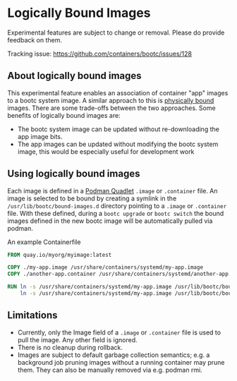 # Logically Bound Images

Experimental features are subject to change or removal. Please
do provide feedback on them.

Tracking issue: <https://github.com/containers/bootc/issues/128>

## About logically bound images

This experimental feature enables an association of container "app" images to a bootc system image. A similar approach to this is [physically bound](https://github.com/containers/bootc/issues/644) images. There are some trade-offs between the two approaches. Some benefits of logically bound images are:

- The bootc system image can be updated without re-downloading the app image bits.
- The app images can be updated without modifying the bootc system image, this would be especially useful for development work

## Using logically bound images

Each image is defined in a [Podman Quadlet](https://docs.podman.io/en/latest/markdown/podman-systemd.unit.5.html) `.image` or `.container` file. An image is selected to be bound by creating a symlink in the `/usr/lib/bootc/bound-images.d` directory pointing to a `.image` or `.container` file. With these defined, during a `bootc upgrade` or `bootc switch` the bound images defined in the new bootc image will be automatically pulled via podman.

An example Containerfile

```Dockerfile
FROM quay.io/myorg/myimage:latest

COPY ./my-app.image /usr/share/containers/systemd/my-app.image
COPY ./another-app.container /usr/share/containers/systemd/another-app.container

RUN ln -s /usr/share/containers/systemd/my-app.image /usr/lib/bootc/bound-images.d/my-app.image && \
    ln -s /usr/share/containers/systemd/my-app.image /usr/lib/bootc/bound-images.d/my-app.image
```

## Limitations

- Currently, only the Image field of a `.image` or `.container` file is used to pull the image. Any other field is ignored.
- There is no cleanup during rollback.
- Images are subject to default garbage collection semantics; e.g. a background job pruning images without a running container may prune them. They can also be manually removed via e.g. podman rmi.
